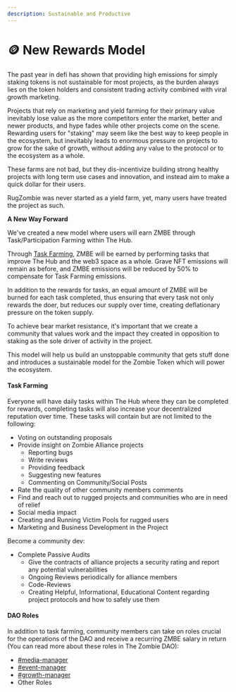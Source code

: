 ```yaml
---
description: Sustainable and Productive
---
```


# 🪙 New Rewards Model

The past year in defi has shown that providing high emissions for simply staking tokens is not sustainable for most projects, as the burden always lies on the token holders and consistent trading activity combined with viral growth marketing.

Projects that rely on marketing and yield farming for their primary value inevitably lose value as the more competitors enter the market, better and newer products, and hype fades while other projects come on the scene. Rewarding users for "staking" may seem like the best way to keep people in the ecosystem, but inevitably leads to enormous pressure on projects to grow for the sake of growth, without adding any value to the protocol or to the ecosystem as a whole.&#x20;

These farms are not bad, but they dis-incentivize building strong healthy projects with long term use cases and innovation, and instead aim to make a quick dollar for their users.&#x20;

RugZombie was never started as a yield farm, yet, many users have treated the project as such.&#x20;

**A New Way Forward**&#x20;

&#x20;We've created a new model where users will earn ZMBE through Task/Participation Farming within The Hub.&#x20;

Through [Task Farming](new-rewards-model.md#task-farming), ZMBE will be earned by performing tasks that improve The Hub and the web3 space as a whole. Grave NFT emissions will remain as before, and ZMBE emissions will be reduced by 50% to compensate for Task Farming emissions.&#x20;

In addition to the rewards for tasks, an equal amount of ZMBE will be burned for each task completed, thus ensuring that every task not only rewards the doer, but reduces our supply over time, creating deflationary pressure on the token supply.

To achieve bear market resistance, it's important that we create a community that values work and the impact they created in opposition to staking as the sole driver of activity in the project.

&#x20;This model will help us build an unstoppable community that gets stuff done and introduces a sustainable model for the Zombie Token which will power the ecosystem.

#### Task Farming

Everyone will have daily tasks within The Hub where they can be completed for rewards, completing tasks will also increase your decentralized reputation over time. These tasks will contain but are not limited to the following:

* Voting on outstanding proposals
* Provide insight on Zombie Alliance projects
  * Reporting bugs
  * Write reviews
  * Providing feedback
  * Suggesting new features
  * Commenting on Community/Social Posts
* Rate the quality of other community members comments
* Find and reach out to rugged projects and communities who are in need of relief
* Social media impact
* Creating and Running Victim Pools for rugged users
* Marketing and Business Development in the Project

Become a community dev:

* Complete Passive Audits
  * Give the contracts of alliance projects a security rating and report any potential vulnerabilities
  * Ongoing Reviews periodically for alliance members
  * Code-Reviews
  * Creating Helpful, Informational, Educational Content regarding project protocols and how to safely use them&#x20;

#### DAO Roles

In addition to task farming, community members can take on roles crucial for the operations of the DAO and receive a recurring ZMBE salary in return (You can read more about these roles in The Zombie DAO):

* [#media-manager](the-zombie-dao.md#media-manager "mention")
* [#event-manager](the-zombie-dao.md#event-manager "mention")
* [#growth-manager](the-zombie-dao.md#growth-manager "mention")
* Other Roles











